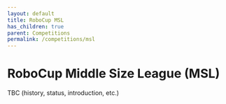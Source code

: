 ```yaml
---
layout: default
title: RoboCup MSL
has_children: true
parent: Competitions
permalink: /competitions/msl
---
```


# RoboCup Middle Size League (MSL)

TBC (history, status, introduction, etc.)
